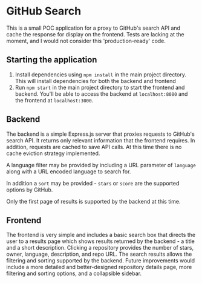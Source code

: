 # GitHub Search
This is a small POC application for a proxy to GitHub's search API and cache the response for display on the frontend. Tests are lacking at the moment, and I would not consider this 'production-ready' code.

## Starting the application
1. Install dependencies using `npm install` in the main project directory. This will install dependencies for both the backend and frontend
1. Run `npm start` in the main project directory to start the frontend and backend. You'll be able to access the backend at `localhost:8080` and the frontend at `localhost:3000`.

## Backend
The backend is a simple Express.js server that proxies requests to GitHub's search API. It returns only relevant information that the frontend requires. In addition, requests are cached to save API calls. At this time there is no cache eviction strategy implemented.

A language filter may be provided by including a URL parameter of `language` along with a URL encoded language to search for.

In addition a `sort` may be provided - `stars` or `score` are the supported options by GitHub.

Only the first page of results is supported by the backend at this time.

## Frontend
The frontend is very simple and includes a basic search box that directs the user to a results page which shows results returned by the backend - a title and a short description. Clicking a repository provides the number of stars, owner, language, description, and repo URL. The search results allows the filtering and sorting supported by the backend. Future improvements would include a more detailed and better-designed repository details page, more filtering and sorting options, and a collapsible sidebar.